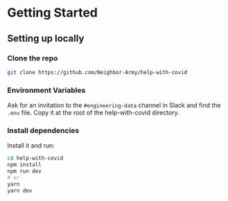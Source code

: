 # Getting Started

## Setting up locally

### Clone the repo

```bash
git clone https://github.com/Neighbor-Army/help-with-covid
```

### Environment Variables

Ask for an invitation to the `#engineering-data` channel in Slack and find the `.env` file. Copy it at the root of the help-with-covid directory.

### Install dependencies

Install it and run:

```bash
cd help-with-covid
npm install
npm run dev
# or
yarn
yarn dev
```
